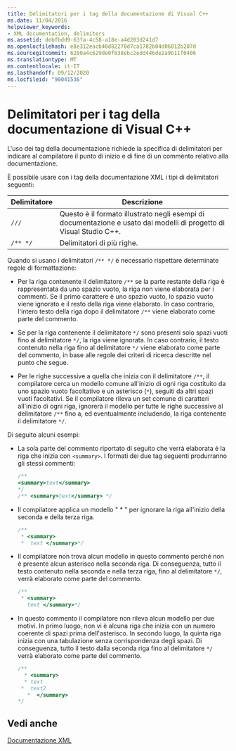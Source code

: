 ```yaml
---
title: Delimitatori per i tag della documentazione di Visual C++
ms.date: 11/04/2016
helpviewer_keywords:
- XML documentation, delimiters
ms.assetid: debfbdd9-63fa-4c58-a18e-a4d203d241d7
ms.openlocfilehash: e8e312eacb46d82270d7ca1782b04d06012b207d
ms.sourcegitcommit: 6280a4c629de0f638ebc2edd446de2a9b11f0406
ms.translationtype: MT
ms.contentlocale: it-IT
ms.lasthandoff: 09/12/2020
ms.locfileid: "90041536"
---
```

# <a name="delimiters-for-visual-c-documentation-tags"></a>Delimitatori per i tag della documentazione di Visual C++

L'uso dei tag della documentazione richiede la specifica di delimitatori per indicare al compilatore il punto di inizio e di fine di un commento relativo alla documentazione.

È possibile usare con i tag della documentazione XML i tipi di delimitatori seguenti:

| Delimitatore | Descrizione |
|-|-|
| `///` | Questo è il formato illustrato negli esempi di documentazione e usato dai modelli di progetto di Visual Studio C++.  |
| `/** */`  | Delimitatori di più righe.  |

Quando si usano i delimitatori `/** */` è necessario rispettare determinate regole di formattazione:

- Per la riga contenente il delimitatore `/**` se la parte restante della riga è rappresentata da uno spazio vuoto, la riga non viene elaborata per i commenti. Se il primo carattere è uno spazio vuoto, lo spazio vuoto viene ignorato e il resto della riga viene elaborato. In caso contrario, l'intero testo della riga dopo il delimitatore `/**` viene elaborato come parte del commento.

- Se per la riga contenente il delimitatore `*/` sono presenti solo spazi vuoti fino al delimitatore `*/`, la riga viene ignorata. In caso contrario, il testo contenuto nella riga fino al delimitatore `*/` viene elaborato come parte del commento, in base alle regole dei criteri di ricerca descritte nel punto che segue.

- Per le righe successive a quella che inizia con il delimitatore `/**`, il compilatore cerca un modello comune all'inizio di ogni riga costituito da uno spazio vuoto facoltativo e un asterisco (`*`), seguiti da altri spazi vuoti facoltativi. Se il compilatore rileva un set comune di caratteri all'inizio di ogni riga, ignorerà il modello per tutte le righe successive al delimitatore `/**` fino a, ed eventualmente includendo, la riga contenente il delimitatore `*/`.

Di seguito alcuni esempi:

- La sola parte del commento riportato di seguito che verrà elaborata è la riga che inizia con `<summary>`. I formati dei due tag seguenti produrranno gli stessi commenti:

    ```cpp
    /**
    <summary>text</summary>
    */
    /** <summary>text</summary> */
    ```

- Il compilatore applica un modello " \* " per ignorare la riga all'inizio della seconda e della terza riga.

    ```cpp
    /**
     * <summary>
     *  text </summary>*/
    ```

- Il compilatore non trova alcun modello in questo commento perché non è presente alcun asterisco nella seconda riga. Di conseguenza, tutto il testo contenuto nella seconda e nella terza riga, fino al delimitatore `*/`, verrà elaborato come parte del commento.

    ```cpp
    /**
     * <summary>
       text </summary>*/
    ```

- In questo commento il compilatore non rileva alcun modello per due motivi. In primo luogo, non vi è alcuna riga che inizia con un numero coerente di spazi prima dell'asterisco. In secondo luogo, la quinta riga inizia con una tabulazione senza corrispondenza degli spazi. Di conseguenza, tutto il testo dalla seconda riga fino al delimitatore `*/` verrà elaborato come parte del commento.

    ```cpp
    /**
      * <summary>
      * text
     *  text2
       *  </summary>
    */
    ```

## <a name="see-also"></a>Vedi anche

[Documentazione XML](xml-documentation-visual-cpp.md)
